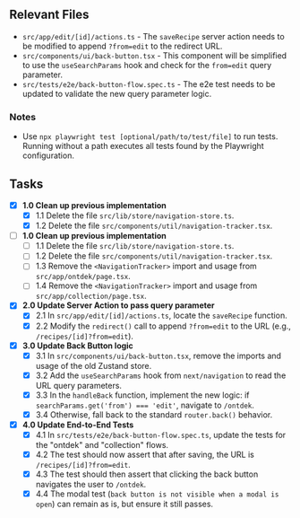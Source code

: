 ## Relevant Files

- `src/app/edit/[id]/actions.ts` - The `saveRecipe` server action needs to be modified to append `?from=edit` to the redirect URL.
- `src/components/ui/back-button.tsx` - This component will be simplified to use the `useSearchParams` hook and check for the `from=edit` query parameter.
- `src/tests/e2e/back-button-flow.spec.ts` - The e2e test needs to be updated to validate the new query parameter logic.

### Notes

- Use `npx playwright test [optional/path/to/test/file]` to run tests. Running without a path executes all tests found by the Playwright configuration.

## Tasks

- [x] **1.0 Clean up previous implementation**
    - [x] 1.1 Delete the file `src/lib/store/navigation-store.ts`.
    - [x] 1.2 Delete the file `src/components/util/navigation-tracker.tsx`.
- [ ] **1.0 Clean up previous implementation**
    - [ ] 1.1 Delete the file `src/lib/store/navigation-store.ts`.
    - [ ] 1.2 Delete the file `src/components/util/navigation-tracker.tsx`.
    - [ ] 1.3 Remove the `<NavigationTracker>` import and usage from `src/app/ontdek/page.tsx`.
    - [ ] 1.4 Remove the `<NavigationTracker>` import and usage from `src/app/collection/page.tsx`.

- [x] **2.0 Update Server Action to pass query parameter**
    - [x] 2.1 In `src/app/edit/[id]/actions.ts`, locate the `saveRecipe` function.
    - [x] 2.2 Modify the `redirect()` call to append `?from=edit` to the URL (e.g., `/recipes/[id]?from=edit`).

- [x] **3.0 Update Back Button logic**
    - [x] 3.1 In `src/components/ui/back-button.tsx`, remove the imports and usage of the old Zustand store.
    - [x] 3.2 Add the `useSearchParams` hook from `next/navigation` to read the URL query parameters.
    - [x] 3.3 In the `handleBack` function, implement the new logic: if `searchParams.get('from') === 'edit'`, navigate to `/ontdek`.
    - [x] 3.4 Otherwise, fall back to the standard `router.back()` behavior.

- [x] **4.0 Update End-to-End Tests**
    - [x] 4.1 In `src/tests/e2e/back-button-flow.spec.ts`, update the tests for the "ontdek" and "collection" flows.
    - [x] 4.2 The test should now assert that after saving, the URL is `/recipes/[id]?from=edit`.
    - [x] 4.3 The test should then assert that clicking the back button navigates the user to `/ontdek`.
    - [x] 4.4 The modal test (`back button is not visible when a modal is open`) can remain as is, but ensure it still passes.
